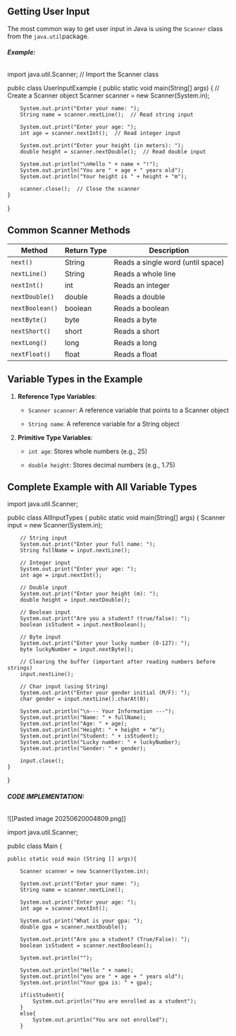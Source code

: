 ## **Getting User Input**

The most common way to get user input in Java is using the `Scanner` class from the `java.util`package.

###### ***Example:***

import java.util.Scanner;  // Import the Scanner class

public class UserInputExample {
    public static void main(String[] args) {
        // Create a Scanner object
        Scanner scanner = new Scanner(System.in);
        
        System.out.print("Enter your name: ");
        String name = scanner.nextLine();  // Read string input
        
        System.out.print("Enter your age: ");
        int age = scanner.nextInt();  // Read integer input
        
        System.out.print("Enter your height (in meters): ");
        double height = scanner.nextDouble();  // Read double input
        
        System.out.println("\nHello " + name + "!");
        System.out.println("You are " + age + " years old");
        System.out.println("Your height is " + height + "m");
        
        scanner.close();  // Close the scanner
    }
}


## **Common Scanner Methods**

|Method|Return Type|Description|
|---|---|---|
|`next()`|String|Reads a single word (until space)|
|`nextLine()`|String|Reads a whole line|
|`nextInt()`|int|Reads an integer|
|`nextDouble()`|double|Reads a double|
|`nextBoolean()`|boolean|Reads a boolean|
|`nextByte()`|byte|Reads a byte|
|`nextShort()`|short|Reads a short|
|`nextLong()`|long|Reads a long|
|`nextFloat()`|float|Reads a float|

## **Variable Types in the Example**

1. **Reference Type Variables**:
    
    - `Scanner scanner`: A reference variable that points to a Scanner object
        
    - `String name`: A reference variable for a String object
        
2. **Primitive Type Variables**:
    
    - `int age`: Stores whole numbers (e.g., 25)
        
    - `double height`: Stores decimal numbers (e.g., 1.75)


## **Complete Example with All Variable Types**

import java.util.Scanner;

public class AllInputTypes {
    public static void main(String[] args) {
        Scanner input = new Scanner(System.in);
        
        // String input
        System.out.print("Enter your full name: ");
        String fullName = input.nextLine();
        
        // Integer input
        System.out.print("Enter your age: ");
        int age = input.nextInt();
        
        // Double input
        System.out.print("Enter your height (m): ");
        double height = input.nextDouble();
        
        // Boolean input
        System.out.print("Are you a student? (true/false): ");
        boolean isStudent = input.nextBoolean();
        
        // Byte input
        System.out.print("Enter your lucky number (0-127): ");
        byte luckyNumber = input.nextByte();
        
        // Clearing the buffer (important after reading numbers before strings)
        input.nextLine();
        
        // Char input (using String)
        System.out.print("Enter your gender initial (M/F): ");
        char gender = input.nextLine().charAt(0);
        
        System.out.println("\n--- Your Information ---");
        System.out.println("Name: " + fullName);
        System.out.println("Age: " + age);
        System.out.println("Height: " + height + "m");
        System.out.println("Student: " + isStudent);
        System.out.println("Lucky number: " + luckyNumber);
        System.out.println("Gender: " + gender);
        
        input.close();
    }
}

###### **CODE IMPLEMENTATION:** 

![[Pasted image 20250620004809.png]]

import java.util.Scanner;  
  
public class Main {  
  
    public static void main (String [] args){  
  
        Scanner scanner = new Scanner(System.in);  
  
        System.out.print("Enter your name: ");  
        String name = scanner.nextLine();  
  
        System.out.print("Enter your age: ");  
        int age = scanner.nextInt();  
  
        System.out.print("What is your gpa: ");  
        double gpa = scanner.nextDouble();  
  
        System.out.print("Are you a student? (True/False): ");  
        boolean isStudent = scanner.nextBoolean();  
  
        System.out.println("");  
  
        System.out.println("Hello " + name);  
        System.out.println("you are " + age + " years old");  
        System.out.println("Your gpa is: " + gpa);  
  
        if(isStudent){  
            System.out.println("You are enrolled as a student");  
        }  
        else{  
            System.out.println("You are not enrolled");  
        }